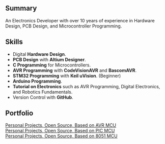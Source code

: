 ## Summary
An Electronics Developer with over 10 years of experience in Hardware Design, PCB Design, and Microcontroller Programming.

## Skills
- Digital **Hardware Design**.
- **PCB Design** with **Altium Designer**.
- **C Programming** for Microcontrollers.
- **AVR Programming** with **CodeVisionAVR** and **BascomAVR**.
- **STM32 Programming** with **Keil uVision**. (Beginner)
- **Arduino Programming**.
- **Tutorial on Electronics** such as AVR Programming, Digital Electronics, and Robotics Fundamentals.
- Version Control with **GitHub**.

## Portfolio
[Personal Projects, Open Source, Based on AVR MCU](https://github.com/AliRezaJoodi/AVR_Projects)  
[Personal Projects, Open Source, Based on PIC MCU](https://github.com/AliRezaJoodi/PIC_Projects)  
[Personal Projects, Open Source, Based on 8051 MCU](https://github.com/AliRezaJoodi/8051_Projects)  
